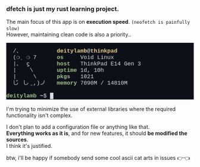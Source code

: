 ### dfetch is just my rust learning project.

The main focus of this app is on **execution speed**. `(neofetch is painfully slow)` <br>
However, maintaining clean code is also a priority.. <br>

![example](assets/example.png)

I'm trying to minimize the use of external libraries where the required functionality isn't complex.

I don't plan to add a configuration file or anything like that. <br>
**Everything works as it is**, and for new features, it should **be modified the sources**. <br>
I think it's justified.

btw, i'll be happy if somebody send some cool ascii cat arts in issues :point_right::point_left:
